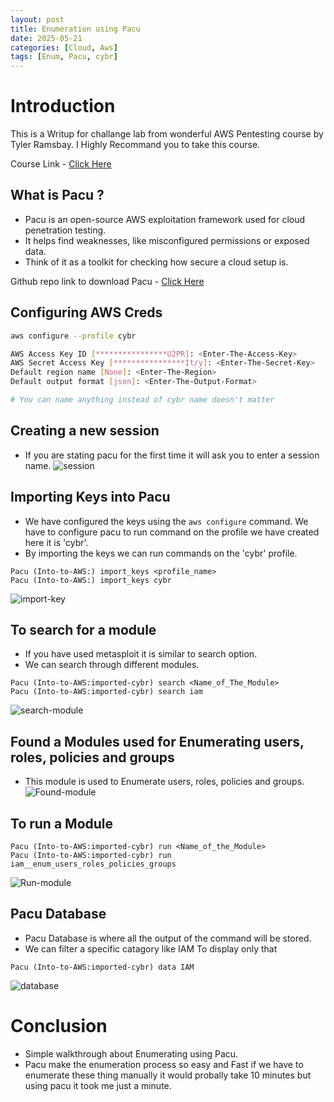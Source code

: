 ```yaml
---
layout: post
title: Enumeration using Pacu
date: 2025-05-21
categories: [Cloud, Aws]
tags: [Enum, Pacu, cybr]
---
```

# Introduction

This is a Writup for challange lab from wonderful AWS Pentesting course by Tyler Ramsbay. I Highly Recommand you to take this course.

Course Link - [Click Here](https://academy.simplycyber.io/l/pdp/introduction-to-aws-pentesting)

## What is Pacu ?
- Pacu is an open-source AWS exploitation framework used for cloud penetration testing.
- It helps find weaknesses, like misconfigured permissions or exposed data. 
- Think of it as a toolkit for checking how secure a cloud setup is.

Github repo link to download Pacu - [Click Here](https://github.com/RhinoSecurityLabs/pacu)

## Configuring AWS Creds 

```bash
aws configure --profile cybr

AWS Access Key ID [****************U2PR]: <Enter-The-Access-Key>
AWS Secret Access Key [****************It/y]: <Enter-The-Secret-Key>
Default region name [None]: <Enter-The-Region>
Default output format [json]: <Enter-The-Output-Format>

# You can name anything instead of cybr name doesn't matter
```

## Creating a new session 

- If you are stating pacu for the first time it will ask you to enter a session name.
![session](https://c00lrabbit.github.io/assets/Images/Aws-enum-chal1/session.png)

## Importing Keys into Pacu

- We have configured the keys using the `aws configure` command. We have to configure pacu to run command on the profile we have created here it is 'cybr'.
- By importing the keys we can run commands on the 'cybr' profile.

```
Pacu (Into-to-AWS:) import_keys <profile_name>
Pacu (Into-to-AWS:) import_keys cybr
```

![import-key](https://c00lrabbit.github.io/assets/Images/Aws-enum-chal1/import-key.png)

## To search for a module

- If you have used metasploit it is similar to search option.
- We can search through different modules.
```
Pacu (Into-to-AWS:imported-cybr) search <Name_of_The_Module>
Pacu (Into-to-AWS:imported-cybr) search iam
```
![search-module](https://c00lrabbit.github.io/assets/Images/Aws-enum-chal1/search-module.png)

## Found a Modules used for Enumerating users, roles, policies and groups

- This module is used to Enumerate users, roles, policies and groups.
![Found-module](https://c00lrabbit.github.io/assets/Images/Aws-enum-chal1/Found-module.png)

## To run a Module
```
Pacu (Into-to-AWS:imported-cybr) run <Name_of_the_Module>
Pacu (Into-to-AWS:imported-cybr) run iam__enum_users_roles_policies_groups
```

![Run-module](https://c00lrabbit.github.io/assets/Images/Aws-enum-chal1/run-module.png)

## Pacu Database
- Pacu Database is where all the output of the command will be stored.
- We can filter a specific catagory like IAM To display only that

```
Pacu (Into-to-AWS:imported-cybr) data IAM
```
![database](https://c00lrabbit.github.io/assets/Images/Aws-enum-chal1/Database.png)

# Conclusion
- Simple walkthrough about Enumerating using Pacu. 
- Pacu make the enumeration process so easy and Fast if we have to enumerate these thing manually it would probally take 10 minutes but using pacu it took me just a minute.